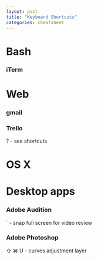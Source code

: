 ```yaml
---
layout: post
title: "Keyboard Shortcuts"
categories: cheatsheet
---
```


# Bash


### iTerm



# Web

### gmail

### Trello
? - see shortcuts

# OS X


# Desktop apps

### Adobe Audition
` - snap full screen for video review

### Adobe Photoshop
⇧ ⌘ U - curves adjustment layer